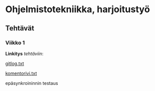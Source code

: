 # Ohjelmistotekniikka, harjoitustyö
## Tehtävät
### Viikko 1
**Linkitys** *tehtäviin*: 

[gitlog.txt](https://github.com/parissak/ot-harjoitustyo/blob/master/laskarit/viikko1/gitlog.txt)

[komentorivi.txt](https://github.com/parissak/ot-harjoitustyo/blob/master/laskarit/viikko1/komentorivi.txt)

epäsynkroininnin testaus
